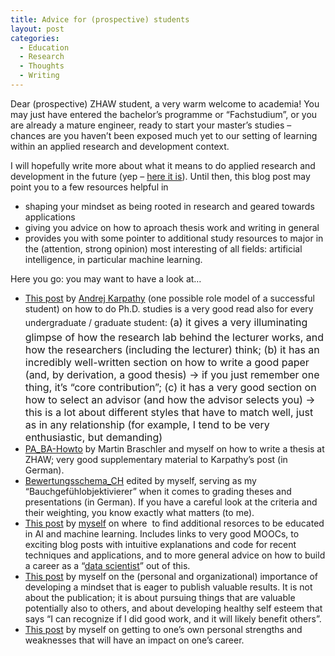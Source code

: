 ```yaml
---
title: Advice for (prospective) students
layout: post
categories:
  - Education
  - Research
  - Thoughts
  - Writing
---
```

Dear (prospective) ZHAW student,
a very warm welcome to academia! You may just have entered the bachelor&#8217;s programme or &#8220;Fachstudium&#8221;, or you are already a mature engineer, ready to start your master&#8217;s studies &#8211; chances are you haven&#8217;t been exposed much yet to our setting of learning within an applied research and development context.

I will hopefully write more about what it means to do applied research and development in the future (yep &#8211; <a title="Doing applied science" href="https://dublin.zhaw.ch/~stdm/?p=465" target="_blank">here it is</a>). Until then, this blog post may point you to a few resources helpful in<!--more-->

  * shaping your mindset as being rooted in research and geared towards applications
  * giving you advice on how to aproach thesis work and writing in general
  * provides you with some pointer to additional study resources to major in the (attention, strong opinion) most interesting of all fields: artificial intelligence, in particular machine learning.

Here you go: you may want to have a look at&#8230;

  * <a href="http://karpathy.github.io/2016/09/07/phd/" target="_blank">This post</a> by <a href="http://cs.stanford.edu/people/karpathy/" target="_blank">Andrej Karpathy</a> (one possible role model of a successful student) on how to do Ph.D. studies is a very good read also for every undergraduate / graduate student: <span style="font-size: 1rem; line-height: 1.71429;">(a) it gives a very illuminating glimpse of how the research lab behind the lecturer works, and how the researchers (including the lecturer) think; (b) it has an incredibly well-written section on how to write a good paper (and, by derivation, a good thesis) -> if you just remember one thing, it&#8217;s &#8220;core contribution&#8221;; (c) it has a very good section on how to select an advisor (and how the advisor selects you) -> this is a lot about different styles that have to match well, just as in any relationship (for example, I tend to be very enthusiastic, but demanding)</span>
  * [PA_BA-Howto](https://dublin.zhaw.ch/~stdm/wp-content/uploads/2015/03/PA_BA-Howto.pdf) by Martin Braschler and myself on how to write a thesis at ZHAW; very good supplementary material to Karpathy&#8217;s post (in German).
  * [Bewertungsschema_CH](https://dublin.zhaw.ch/~stdm/wp-content/uploads/2015/03/Bewertungsschema_CH.xlsx) edited by myself, serving as my &#8220;Bauchgefühlobjektivierer&#8221; when it comes to grading theses and presentations (in German). If you have a careful look at the criteria and their weighting, you know exactly what matters (to me).
  * <a href="https://dublin.zhaw.ch/~stdm/?p=327" target="_blank">This post</a> by <a href="https://www.zhaw.ch/de/ueber-uns/person/stdm/" target="_blank">myself</a> on where  to find additional resorces to be educated in AI and machine learning. Includes links to very good MOOCs, to exciting blog posts with intuitive explanations and code for recent techniques and applications, and to more general advice on how to build a career as a &#8220;<a href="www.zhaw.ch/datalab" target="_blank">data scientist</a>&#8221; out of this.
  * <a href="https://dublin.zhaw.ch/~stdm/?p=337" target="_blank">This post</a> by myself on the (personal and organizational) importance of developing a mindset that is eager to publish valuable results. It is not about the publication; it is about pursuing things that are valuable potentially also to others, and about developing healthy self esteem that says &#8220;I can recognize if I did good work, and it will likely benefit others&#8221;.
  * <a title="Getting to know oneself" href="https://dublin.zhaw.ch/~stdm/?p=430" target="_blank">This post</a> by myself on getting to one&#8217;s own personal strengths and weaknesses that will have an impact on one&#8217;s career.
